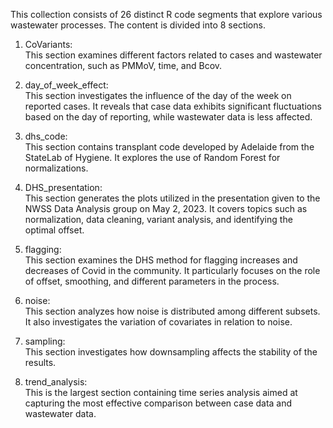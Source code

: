 This collection consists of 26 distinct R code segments that explore various wastewater processes. The content is divided into 8 sections.

1. CoVariants:  
   This section examines different factors related to cases and wastewater concentration, such as PMMoV, time, and Bcov.

2. day_of_week_effect:  
   This section investigates the influence of the day of the week on reported cases. It reveals that case data exhibits significant fluctuations based on the day of reporting, while wastewater data is less affected.

3. dhs_code:  
   This section contains transplant code developed by Adelaide from the StateLab of Hygiene. It explores the use of Random Forest for normalizations.

4. DHS_presentation:  
   This section generates the plots utilized in the presentation given to the NWSS Data Analysis group on May 2, 2023. It covers topics such as normalization, data cleaning, variant analysis, and identifying the optimal offset.

5. flagging:  
   This section examines the DHS method for flagging increases and decreases of Covid in the community. It particularly focuses on the role of offset, smoothing, and different parameters in the process.

6. noise:  
   This section analyzes how noise is distributed among different subsets. It also investigates the variation of covariates in relation to noise.

7. sampling:  
   This section investigates how downsampling affects the stability of the results.

8. trend_analysis:  
   This is the largest section containing time series analysis aimed at capturing the most effective comparison between case data and wastewater data.
